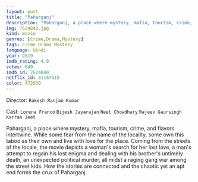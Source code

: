 ```yaml
---
layout: post
title: "Paharganj"
description: "Paharganj, a place where mystery, mafia, tourism, crime, and flavors intertwine. While some fear from the name of the locality, some own this taboo as their own and live with love for the place. Coming from the streets of the locale, the movie depicts a woman's search for her lost love, a man's attempt to regain his lost enigma and dealing with his brother's untimely death, an unexpected political murder, all midst a raging gang war among the street kids. Ho.."
img: 7624840.jpg
kind: movie
genres: [Crime,Drama,Mystery]
tags: Crime Drama Mystery 
language: Hindi
year: 2019
imdb_rating: 4.9
votes: 849
imdb_id: 7624840
netflix_id: 81167615
color: 472d30
---
```

Director: `Rakesh Ranjan Kumar`  

Cast: `Lorena Franco` `Bijesh Jayarajan` `Neet Chowdhary` `Rajeev Gaursingh` `Karran Jeet` 

Paharganj, a place where mystery, mafia, tourism, crime, and flavors intertwine. While some fear from the name of the locality, some own this taboo as their own and live with love for the place. Coming from the streets of the locale, the movie depicts a woman's search for her lost love, a man's attempt to regain his lost enigma and dealing with his brother's untimely death, an unexpected political murder, all midst a raging gang war among the street kids. How the stories are connected and the chaotic yet an apt end forms the crux of Paharganj.